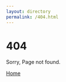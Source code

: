 ```yaml
---
layout: directory
permalink: /404.html
---
```


# 404

Sorry, Page not found.

<div class="mt3">
  <a href="{{ site.baseurl }}/" class="button button-blue button-big">Home</a>
</div>
